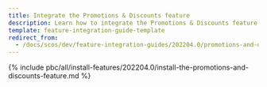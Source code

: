 ```yaml
---
title: Integrate the Promotions & Discounts feature
description: Learn how to integrate the Promotions & Discounts feature into a Spryker project.
template: feature-integration-guide-template
redirect_from:
  - /docs/scos/dev/feature-integration-guides/202204.0/promotions-and-discounts-feature-integration.html
---
```


{% include pbc/all/install-features/202204.0/install-the-promotions-and-discounts-feature.md %} <!-- To edit, see /_includes/pbc/all/install-features/202204.0/install-the-promotions-and-discounts-feature.md -->
